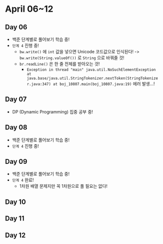 # April 06~12

## Day 06

- 백준 단계별로 풀어보기 학습 중!
- `단계 4` 진행 중!
  - `bw.write()` 에 `int` 값을 넣으면 Unicode 코드값으로 인식된다! -> `bw.write(String.valueOf())` 로 `String` 으로 바꿔줄 것!
  - `br.readLine()` 은 한 줄 전체를 받아오는 것!
    - `Exception in thread "main" java.util.NoSuchElementException at java.base/java.util.StringTokenizer.nextToken(StringTokenizer.java:347) at boj_10807.main(boj_10807.java:19)`
      에러 발생...!

## Day 07

- DP (Dynamic Programming) 집중 공부 중!

## Day 08

- 백준 단계별로 풀어보기 학습 중!
- `단계 4` 진행 중!

## Day 09

- 백준 단계별로 풀어보기 학습 중!
- `단계 4` 완료!
  - 1차원 배열 문제지만 꼭 1차원으로 풀 필요는 없다!

## Day 10

## Day 11

## Day 12
